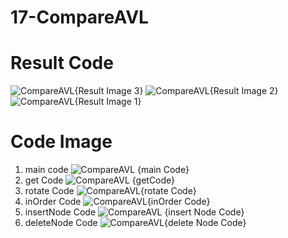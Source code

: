 # 17-CompareAVL
# Result Code
![CompareAVL{Result Image 3}](https://github.com/user-attachments/assets/3b95d82a-aaf7-4634-928d-f4cc88663c10)
![CompareAVL{Result Image 2}](https://github.com/user-attachments/assets/44bffd40-e3a9-4ee8-b51c-43b1e2e150ea)
![CompareAVL{Result Image 1}](https://github.com/user-attachments/assets/423e78cb-e321-43cb-bf5f-e314a5828aa1)


# Code Image
1. main code
![CompareAVL {main Code}](https://github.com/user-attachments/assets/ce6bb7a0-454c-4da0-8963-8fb00d0e381f)
2. get Code
![CompareAVL {getCode}](https://github.com/user-attachments/assets/10549128-de2a-4c8a-b0f2-b1fa2ba81f62)
3. rotate Code
![CompareAVL{rotate Code}](https://github.com/user-attachments/assets/e70de104-4916-4584-a161-c53ba292868b)
4. inOrder Code
![CompareAVL{inOrder Code}](https://github.com/user-attachments/assets/d55bd69e-608d-47bd-89d1-9fb1eeca718b)
5. insertNode Code
![CompareAVL {insert Node Code}](https://github.com/user-attachments/assets/ef251eac-c90c-4ded-8f43-5acf1b050fdc)
6. deleteNode Code
![CompareAVL{delete Node Code}](https://github.com/user-attachments/assets/8b1d4d88-9443-4958-92fa-5e7e862fcee4)
